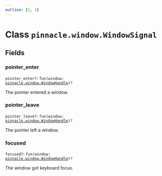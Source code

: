 ```yaml
---
outline: [2, 3]
---
```


# Class `pinnacle.window.WindowSignal`




## Fields

### pointer_enter <Badge type="danger" text="nullable" />

`pointer_enter?`: <code>fun(window: <a href="/lua-reference/classes/pinnacle.window.WindowHandle">pinnacle.window.WindowHandle</a>)?</code>

The pointer entered a window.

### pointer_leave <Badge type="danger" text="nullable" />

`pointer_leave?`: <code>fun(window: <a href="/lua-reference/classes/pinnacle.window.WindowHandle">pinnacle.window.WindowHandle</a>)?</code>

The pointer left a window.

### focused <Badge type="danger" text="nullable" />

`focused?`: <code>fun(window: <a href="/lua-reference/classes/pinnacle.window.WindowHandle">pinnacle.window.WindowHandle</a>)?</code>

The window got keyboard focus.


